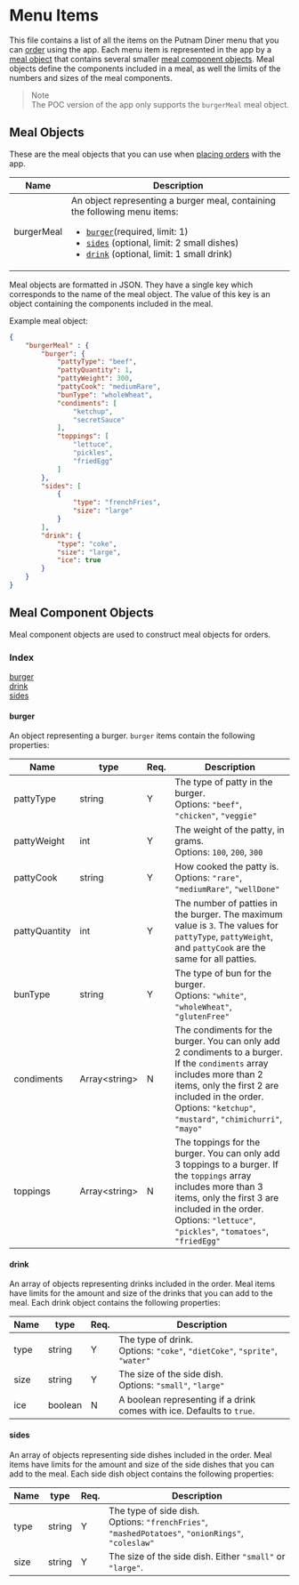 # Menu Items

This file contains a list of all the items on the Putnam Diner menu that you can [order](POST-order-meal.md) using the app. Each menu item is represented in the app by a [meal object](#meal-objects) that contains several smaller [meal component objects](#meal-component-objects). Meal objects define the components included in a meal, as well the limits of the numbers and sizes of the meal components.

>Note<br>
>The POC version of the app only supports the `burgerMeal` meal object.

## Meal Objects

These are the meal objects that you can use when [placing orders](POST-order-meal.md) with the app.

Name | Description
---- | -----------
burgerMeal | An object representing a burger meal, containing the following menu items: <ul><li>[`burger`](#burger)(required, limit: 1)</li><li>[`sides`](#sides) (optional, limit: 2 small dishes)</li><li>[`drink`](#drink) (optional, limit: 1 small drink)</li></ul>

Meal objects are formatted in JSON. They have a single key which corresponds to the name of the meal object. The value of this key is an object containing the components included in the meal.

Example meal object:

```JSON
{
    "burgerMeal" : {
        "burger": {
            "pattyType": "beef",
            "pattyQuantity": 1,
            "pattyWeight": 300,
            "pattyCook": "mediumRare",
            "bunType": "wholeWheat",
            "condiments": [
                "ketchup",
                "secretSauce"
            ],
            "toppings": [
                "lettuce",
                "pickles",
                "friedEgg"
            ]
        },
        "sides": [
            {
                "type": "frenchFries",
                "size": "large" 
            }
        ],
        "drink": {
            "type": "coke",
            "size": "large",
            "ice": true
        }
    }
}
````

## Meal Component Objects

Meal component objects are used to construct meal objects for orders.

### Index
[burger](#burger)<br>
[drink](#drink)<br>
[sides](#sides)<br>

#### burger
An object representing a burger. `burger` items contain the following properties:

Name | type | Req. | Description
-----| -----| ---- | -----------
pattyType | string | Y | The type of patty in the burger. <br>Options: `"beef"`, `"chicken"`, `"veggie"`
pattyWeight | int | Y | The weight of the patty, in grams. <br>Options: `100`, `200`, `300`
pattyCook | string | Y | How cooked the patty is. <br>Options: `"rare"`, `"mediumRare"`, `"wellDone"`
pattyQuantity | int | Y | The number of patties in the burger. The maximum value is `3`. The values for `pattyType`, `pattyWeight`, and `pattyCook` are the same for all patties.
bunType | string | Y | The type of bun for the burger. <br>Options: `"white"`, `"wholeWheat"`, `"glutenFree"`
condiments | Array\<string\> | N | The condiments for the burger. You can only add 2 condiments to a burger. If the `condiments` array includes more than 2 items, only the first 2 are included in the order. <br>Options: `"ketchup"`, `"mustard"`, `"chimichurri"`, `"mayo"`
toppings | Array\<string\> | N | The toppings for the burger. You can only add 3 toppings to a burger. If the `toppings` array includes more than 3 items, only the first 3 are included in the order. <br>Options: `"lettuce"`, `"pickles"`, `"tomatoes"`, `"friedEgg"`

#### drink
An array of objects representing drinks included in the order. Meal items have limits for the amount and size of the drinks that you can add to the meal. Each drink object contains the following properties:

Name | type | Req.| Description
---- | ---- | --- | -----------
type | string | Y | The type of drink. <br>Options: `"coke"`, `"dietCoke"`, `"sprite"`, `"water"`
size | string | Y | The size of the side dish. <br>Options: `"small"`, `"large"`
ice | boolean | N | A boolean representing if a drink comes with ice. Defaults to `true`.


#### sides
An array of objects representing side dishes included in the order. Meal items have limits for the amount and size of the side dishes that you can add to the meal. Each side dish object contains the following properties:

Name | type | Req.| Description
---- | ---- | --- | -----------
type | string | Y | The type of side dish. <br>Options: `"frenchFries"`, `"mashedPotatoes"`, `"onionRings"`, `"coleslaw"`
size | string | Y | The size of the side dish. Either `"small"` or `"large"`.
